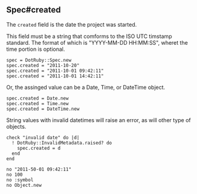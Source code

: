 ## Spec#created

The `created` field is the date the project was started.

This field must be a string that comforms to the ISO UTC timstamp standard.
The format of which is "YYYY-MM-DD HH:MM:SS", wheret the time portion is
optional.

    spec = DotRuby::Spec.new
    spec.created = "2011-10-20"
    spec.created = "2011-10-01 09:42:11"
    spec.created = "2011-10-01 14:42:11"

Or, the assinged value can be a Date, Time, or DateTime object.

    spec.created = Date.new
    spec.created = Time.new
    spec.created = DateTime.new

String values with invalid datetimes will raise an error, as will other
type of objects.

    check "invalid date" do |d|
      ! DotRuby::InvalidMetadata.raised? do
        spec.created = d
      end
    end

    no "2011-50-01 09:42:11"
    no 100
    no :symbol
    no Object.new


